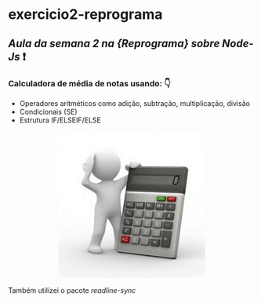 # **exercicio2-reprograma**

## *Aula da semana 2 na {Reprograma} sobre Node-Js* :exclamation:

### Calculadora de média de notas usando:  :point_down:	


* Operadores aritméticos como adição, subtração, multiplicação, divisão
* Condicionais (SE)
* Estrutura IF/ELSEIF/ELSE

<p align = "center">
<img src = "https://github.com/EdileneLopes/exercicio2-reprograma/blob/master/img/calculadora.png" widht = "15%"
</p>

Também utilizei o pacote *readline-sync*


